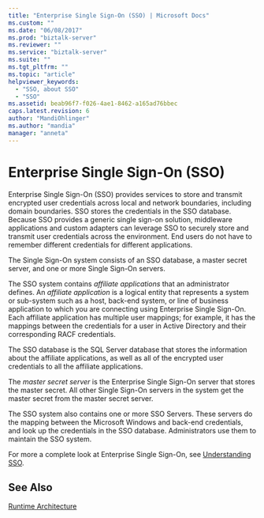 ```yaml
---
title: "Enterprise Single Sign-On (SSO) | Microsoft Docs"
ms.custom: ""
ms.date: "06/08/2017"
ms.prod: "biztalk-server"
ms.reviewer: ""
ms.service: "biztalk-server"
ms.suite: ""
ms.tgt_pltfrm: ""
ms.topic: "article"
helpviewer_keywords: 
  - "SSO, about SSO"
  - "SSO"
ms.assetid: beab96f7-f026-4ae1-8462-a165ad76bbec
caps.latest.revision: 6
author: "MandiOhlinger"
ms.author: "mandia"
manager: "anneta"
---
```

# Enterprise Single Sign-On (SSO)
Enterprise Single Sign-On (SSO) provides services to store and transmit encrypted user credentials across local and network boundaries, including domain boundaries. SSO stores the credentials in the SSO database. Because SSO provides a generic single sign-on solution, middleware applications and custom adapters can leverage SSO to securely store and transmit user credentials across the environment. End users do not have to remember different credentials for different applications.  
  
 The Single Sign-On system consists of an SSO database, a master secret server, and one or more Single Sign-On servers.  
  
 The SSO system contains *affiliate applications* that an administrator defines. An *affiliate application* is a logical entity that represents a system or sub-system such as a host, back-end system, or line of business application to which you are connecting using Enterprise Single Sign-On. Each affiliate application has multiple user mappings; for example, it has the mappings between the credentials for a user in Active Directory and their corresponding RACF credentials.  
  
 The SSO database is the SQL Server database that stores the information about the affiliate applications, as well as all of the encrypted user credentials to all the affiliate applications.  
  
 The *master secret server* is the Enterprise Single Sign-On server that stores the master secret. All other Single Sign-On servers in the system get the master secret from the master secret server.  
  
 The SSO system also contains one or more SSO Servers. These servers do the mapping between the Microsoft Windows and back-end credentials, and look up the credentials in the SSO database. Administrators use them to maintain the SSO system.  
  
 For more a complete look at Enterprise Single Sign-On, see [Understanding SSO](../core/understanding-sso.md).  
  
## See Also  
 [Runtime Architecture](../core/runtime-architecture.md)
